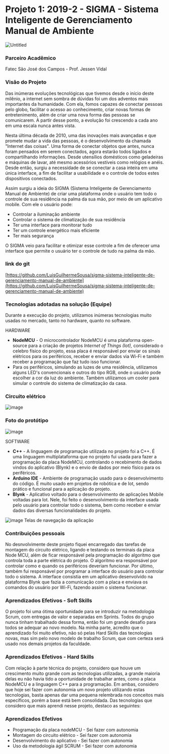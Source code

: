 # Projeto 1: 2019-2 - SIGMA - Sistema Inteligente de Gerenciamento Manual de Ambiente

![Untitled](https://user-images.githubusercontent.com/56441318/132886130-f3f8a69e-8222-433c-8654-af9d656dccc6.png)

### Parceiro Acadêmico

Fatec São José dos Campos - Prof. Jessen Vidal

### Visão do Projeto 

Das inúmeras evoluções tecnológicas que tivemos desde o início deste milênio, a internet sem sombra de dúvidas foi um dos adventos mais importantes da humanidade. Com ela, fomos capazes de conectar pessoas pelo globo, facilitar o acesso ao conhecimento, criar novas formas de entretenimento, além de criar uma nova forma das pessoas se comunicarem. A partir desse ponto, a evolução foi crescendo a cada ano em uma escala nunca antes vista.

Nesta última década de 2010, uma das inovações mais avançadas e que promete mudar a vida das pessoas, é o desenvolvimento da chamada "Internet das coisas". Uma forma de conectar objetos que antes, nunca foram pensados em serem conectados, agora estarão todos ligados e compartilhando informações. Desde utensílios domésticos como geladeiras e máquinas de lavar, até mesmo acessórios vestíveis como relógios e anéis. Desde então, surgiu a necessidade de se conectar a casa inteira em uma única interface, a fim de facilitar a usabilidade e o controle de todos estes dispositivos conectados.

Assim surgiu a ideia do SIGMA (Sistema Inteligente de Gerenciamento Manual de Ambiente) de criar uma plataforma onde o usuário tem todo o controle de sua residência na palma da sua mão, por meio de um aplicativo mobile. Com ele o usuário pode:

- Controlar a iluminação ambiente
- Controlar o sistema de climatização de sua residência
- Ter uma interface para monitorar tudo
- Ter um controle energético mais eficiente
- Ter mais segurança

O SIGMA veio para facilitar e otimizar esse controle a fim de oferecer uma interface que permite o usuário ter o controle de tudo na palma da mão.

### link do git

[https://github.com/LuisGuilhermeSousa/sigma-sistema-inteligente-de-gerenciamento-manual-de-ambiente](https://github.com/LuisGuilhermeSousa/sigma-sistema-inteligente-de-gerenciamento-manual-de-ambiente)

### Tecnologias adotadas na solução (Equipe)

Durante a execução do projeto, utilizamos inúmeras tecnologias muito usadas no mercado, tanto no hardware, quanto no software. 

HARDWARE

- **NodeMCU** - O microcontrolador NodeMCU é uma plataforma open-source para a criação de projetos *Internet of Things (Iot),* considerado o celebro físico do projeto, essa placa é responsável por enviar os sinais elétricos para os periféricos, receber e enviar dados via Wi-Fi e também receber a programação que faz tudo isso funcionar.
- Para os periféricos, simulando as luzes de uma residência, utilizamos alguns LED's convencionais e outros do tipo RGB, onde o usuário pode escolher a cor da luz do ambiente. Também utilizamos um cooler para simular o controle do sistema de climatização da casa.

### Circuito elétrico
![image](https://user-images.githubusercontent.com/56441318/133184318-2bcf21c5-4432-487e-b9dc-9ad8c569c268.png)

### Foto do protótipo
![image](https://user-images.githubusercontent.com/56441318/133184553-3908d44b-c6ee-4b59-950c-c2b0f51a6afb.png)

SOFTWARE

- **C++** - A linguagem de programação utilizada no projeto foi a C++. É uma linguagem multiplataforma que no projeto fui usada para fazer a programação da placa NodeMCU, controlando o recebimento de dados vindos do aplicativo (Blynk) e o envio de dados por meio físico para os periféricos.
- **Arduino IDE** - Ambiente de programação usado para o desenvolvimento do código. É muito usado em projetos de robótica e de Iot, sendo prático e funcional para a aplicação do projeto.
- **Blynk** - Aplicativo voltado para o desenvolvimento de aplicações Mobile voltadas para Iot. Nele, foi feito o desenvolvimento da interface usada pelo usuário para controlar todo o sistema, bem como receber e enviar dados das diversas funcionalidades do projeto.


![image](https://user-images.githubusercontent.com/56441318/133184068-aafd18a6-6ca8-4142-91ae-46e986157036.png)
Telas de navegação da aplicação

### Contribuições pessoais 

No desnvolvimente deste projeto fiquei encarregado das tarefas de montagem do circuito elétrico, ligando e testando os terminais da placa Node MCU, além de ficar responsável pela programação do algoritmo que controla toda a parte elétrica do projeto. O algoritmo era responsável por controlar como e quando os periféricos deveriam funcionar. Por último, também fui responsável por programar a interface do usuário para controlar todo o sistema. A interface consistia em um aplicativo desenvolvido na plataforma Blynk que fazia a comunicação com a placa e enviava os comandos do usuário por Wi-Fi, fazendo assim o sistema funcionar.

### Aprendizados Efetivos - Soft Skills

O projeto foi uma ótima oportunidade para se introduzir na metodologia Scrum, com entregas de valor e separadas em Sprints. Todos do grupo nunca tinham trabalhado dessa forma, então foi um grande desafio para todos se adequar ao novo modelo. Na minha parte, acredito que o aprendizado foi muito efetivo, não só pelas Hard Skills das tecnologias novas, mas sim pelo novo modelo de trabalho Scrum, que com certeza será usado nos demais projetos da faculdade.

### Aprendizados Efetivos - Hard Skills

Com relação à parte técnica do projeto, considero que houve um crescimento muito grande com as tecnologias utilizadas, a grande maioria delas eu não havia tido a oportunidade de trabalhar antes, como a placa NodeMCU e a linguagem C++ para a programação. Em ambas, considero que hoje sei fazer com autonomia um novo projeto utilizando estas tecnologias, basta apenas dar uma pequena relembrada nos conceitos mais específicos, porém a base está bem consolidada.
Das tecnologias que considero que mais aprendi nesse projeto, destaco as seguintes:

### Aprendizados Efetivos
- Programação da placa nodeMCU - Sei fazer com autonomia
- Montagem do circuito elétrico - Sei fazer com autonomia
- Desenvolvimento do aplicativo - Sei fazer com autonomia
- Uso da metodologia ágil SCRUM - Sei fazer com autonomia
